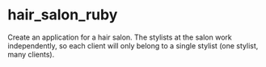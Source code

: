 # hair_salon_ruby
Create an application for a hair salon. The stylists at the salon work independently, so each client will only belong to a single stylist (one stylist, many clients).
